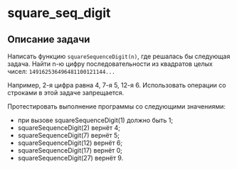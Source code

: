 # square_seq_digit

## Описание задачи
Написать функцию ```squareSequenceDigit(n)```, где решалась бы следующая задача.
Найти n-ю цифру последовательности из квадратов целых чисел: ```149162536496481100121144...```

Например, 2-я цифра равна 4, 7-я 5, 12-я 6. Использовать операции со строками в этой задаче запрещается.
 
Протестировать выполнение программы со следующими значениями:

* при вызове squareSequenceDigit(1) должно быть 1;
* squareSequenceDigit(2) вернёт 4;
* squareSequenceDigit(7) вернёт 5;
* squareSequenceDigit(12) вернёт 6; 
* squareSequenceDigit(17) вернёт 0; 
* squareSequenceDigit(27) вернёт 9.




